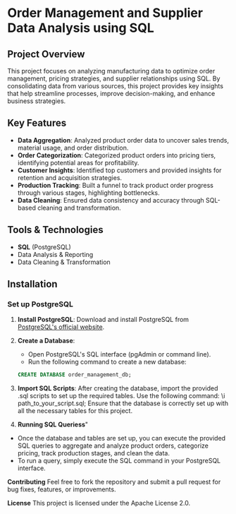 # Order Management and Supplier Data Analysis using SQL

## Project Overview
This project focuses on analyzing manufacturing data to optimize order management, pricing strategies, and supplier relationships using SQL. By consolidating data from various sources, this project provides key insights that help streamline processes, improve decision-making, and enhance business strategies.

## Key Features
- **Data Aggregation**: Analyzed product order data to uncover sales trends, material usage, and order distribution.
- **Order Categorization**: Categorized product orders into pricing tiers, identifying potential areas for profitability.
- **Customer Insights**: Identified top customers and provided insights for retention and acquisition strategies.
- **Production Tracking**: Built a funnel to track product order progress through various stages, highlighting bottlenecks.
- **Data Cleaning**: Ensured data consistency and accuracy through SQL-based cleaning and transformation.

## Tools & Technologies
- **SQL** (PostgreSQL)
- Data Analysis & Reporting
- Data Cleaning & Transformation

## Installation

### Set up PostgreSQL

1. **Install PostgreSQL**: Download and install PostgreSQL from [PostgreSQL's official website](https://www.postgresql.org/download/).

2. **Create a Database**:
   - Open PostgreSQL's SQL interface (pgAdmin or command line).
   - Run the following command to create a new database:

   ```sql
   CREATE DATABASE order_management_db;

3. **Import SQL Scripts**: After creating the database, import the provided .sql scripts to set up the required tables.
Use the following command:
\i path_to_your_script.sql;
Ensure that the database is correctly set up with all the necessary tables for this project.

5. **Running SQL Queriess**"
- Once the database and tables are set up, you can execute the provided SQL queries to aggregate and analyze product orders, categorize pricing, track production stages, and clean the data.
- To run a query, simply execute the SQL command in your PostgreSQL interface.

**Contributing**
Feel free to fork the repository and submit a pull request for bug fixes, features, or improvements.

**License**
This project is licensed under the Apache License 2.0.
